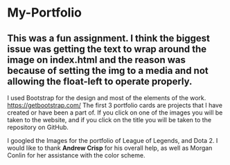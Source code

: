 # My-Portfolio

## This was a fun assignment. I think the biggest issue was getting the text to wrap around the image on index.html and the reason was because of setting the img to a media and not allowing the float-left to operate properly.

I used Bootstrap for the design and most of the elements of the work. https://getbootstrap.com/ The first 3 portfolio cards are projects that I have created or have been a part of. If you click on one of the images you will be taken to the website, and if you click on the title you will be taken to the repository on GitHub.

I googled the Images for the portfolio of League of Legends, and Dota 2. I would like to thank **Andrew Crisp** for his overall help, as well as Morgan Conlin for her assistance with the color scheme.
